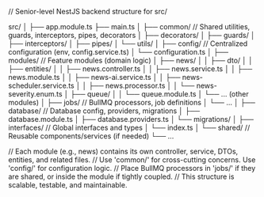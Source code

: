 // Senior-level NestJS backend structure for src/

src/
│
├── app.module.ts
├── main.ts
│
├── common/                // Shared utilities, guards, interceptors, pipes, decorators
│   ├── decorators/
│   ├── guards/
│   ├── interceptors/
│   ├── pipes/
│   └── utils/
│
├── config/                // Centralized configuration (env, config.service.ts)
│   └── configuration.ts
│
├── modules/               // Feature modules (domain logic)
│   ├── news/
│   │   ├── dto/
│   │   ├── entities/
│   │   ├── news.controller.ts
│   │   ├── news.service.ts
│   │   ├── news.module.ts
│   │   ├── news-ai.service.ts
│   │   ├── news-scheduler.service.ts
│   │   ├── news.processor.ts
│   │   └── news-severity.enum.ts
│   ├── queue/
│   │   └── queue.module.ts
│   └── ... (other modules)
│
├── jobs/                  // BullMQ processors, job definitions
│   └── ...
│
├── database/              // Database config, providers, migrations
│   ├── database.module.ts
│   ├── database.providers.ts
│   └── migrations/
│
├── interfaces/            // Global interfaces and types
│   └── index.ts
│
└── shared/                // Reusable components/services (if needed)
    └── ...

// Each module (e.g., news) contains its own controller, service, DTOs, entities, and related files.
// Use 'common/' for cross-cutting concerns. Use 'config/' for configuration logic.
// Place BullMQ processors in 'jobs/' if they are shared, or inside the module if tightly coupled.
// This structure is scalable, testable, and maintainable.
